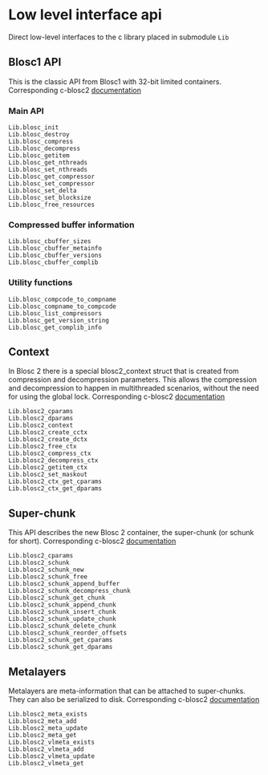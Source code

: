 # Low level interface api

Direct low-level interfaces to the c library placed in submodule `Lib`

## Blosc1 API

This is the classic API from Blosc1 with 32-bit limited containers.
Corresponding c-blosc2 [documentation](https://c-blosc2.readthedocs.io/en/latest/reference/blosc1.html)

### Main API

```@docs
Lib.blosc_init
Lib.blosc_destroy
Lib.blosc_compress
Lib.blosc_decompress
Lib.blosc_getitem
Lib.blosc_get_nthreads
Lib.blosc_set_nthreads
Lib.blosc_get_compressor
Lib.blosc_set_compressor
Lib.blosc_set_delta
Lib.blosc_set_blocksize
Lib.blosc_free_resources
```

### Compressed buffer information

```@docs
Lib.blosc_cbuffer_sizes
Lib.blosc_cbuffer_metainfo
Lib.blosc_cbuffer_versions
Lib.blosc_cbuffer_complib
```

### Utility functions

```@docs
Lib.blosc_compcode_to_compname
Lib.blosc_compname_to_compcode
Lib.blosc_list_compressors
Lib.blosc_get_version_string
Lib.blosc_get_complib_info
```

## Context

In Blosc 2 there is a special blosc2_context struct that is created from compression and decompression parameters. This allows the compression and decompression to happen in multithreaded scenarios, without the need for using the global lock.
Corresponding c-blosc2 [documentation](https://c-blosc2.readthedocs.io/en/latest/reference/context.html)

```@docs
Lib.blosc2_cparams
Lib.blosc2_dparams
Lib.blosc2_context
Lib.blosc2_create_cctx
Lib.blosc2_create_dctx
Lib.blosc2_free_ctx
Lib.blosc2_compress_ctx
Lib.blosc2_decompress_ctx
Lib.blosc2_getitem_ctx
Lib.blosc2_set_maskout
Lib.blosc2_ctx_get_cparams
Lib.blosc2_ctx_get_dparams
```

## Super-chunk

This API describes the new Blosc 2 container, the super-chunk (or schunk for short).
Corresponding c-blosc2 [documentation](https://c-blosc2.readthedocs.io/en/latest/reference/schunk.html)


```@docs
Lib.blosc2_cparams
Lib.blosc2_schunk
Lib.blosc2_schunk_new
Lib.blosc2_schunk_free
Lib.blosc2_schunk_append_buffer
Lib.blosc2_schunk_decompress_chunk
Lib.blosc2_schunk_get_chunk
Lib.blosc2_schunk_append_chunk
Lib.blosc2_schunk_insert_chunk
Lib.blosc2_schunk_update_chunk
Lib.blosc2_schunk_delete_chunk
Lib.blosc2_schunk_reorder_offsets
Lib.blosc2_schunk_get_cparams
Lib.blosc2_schunk_get_dparams
```

## Metalayers

Metalayers are meta-information that can be attached to super-chunks. They can also be serialized to disk.
Corresponding c-blosc2 [documentation](https://c-blosc2.readthedocs.io/en/latest/reference/metalayers.html)

```@docs
Lib.blosc2_meta_exists
Lib.blosc2_meta_add
Lib.blosc2_meta_update
Lib.blosc2_meta_get
Lib.blosc2_vlmeta_exists
Lib.blosc2_vlmeta_add
Lib.blosc2_vlmeta_update
Lib.blosc2_vlmeta_get
```